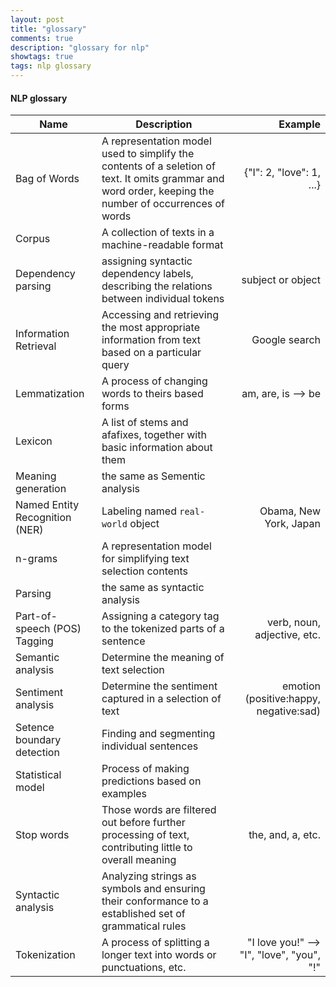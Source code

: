 ```yaml
---
layout: post
title: "glossary"
comments: true
description: "glossary for nlp"
showtags: true
tags: nlp glossary
---
```

#### NLP glossary

Name | Description | Example
--- | --- | ---:
Bag of Words | A representation model used to simplify the contents of a seletion of text. It omits grammar and word order, keeping the number of occurrences of words | {"I": 2, "love": 1, ...}
Corpus | A collection of texts in a machine-readable format |  
Dependency parsing | assigning syntactic dependency labels, describing the relations between individual tokens | subject or object
Information Retrieval | Accessing and retrieving the most appropriate information from text based on a particular query | Google search
Lemmatization | A process of changing words to theirs based forms | am, are, is --> be
Lexicon | A list of stems and afafixes, together with basic information about them |  
Meaning generation | the same as Sementic analysis |  
Named Entity Recognition (NER) | Labeling named `real-world` object | Obama, New York, Japan
n-grams | A representation model for simplifying text selection contents |  
Parsing | the same as syntactic analysis |  
Part-of-speech (POS) Tagging | Assigning a category tag to the tokenized parts of a sentence | verb, noun, adjective, etc.
Semantic analysis | Determine the meaning of text selection |  
Sentiment analysis | Determine the sentiment captured in a selection of text | emotion (positive:happy, negative:sad)
Setence boundary detection | Finding and segmenting individual sentences |  
Statistical model | Process of making predictions based on examples |  
Stop words | Those words are filtered out before further processing of text, contributing little to overall meaning | the, and, a, etc.
Syntactic analysis | Analyzing strings as symbols and ensuring their conformance to a established set of grammatical rules |  
Tokenization | A process of splitting a longer text into words or punctuations, etc. | "I love you!" --> "I", "love", "you", "!"
